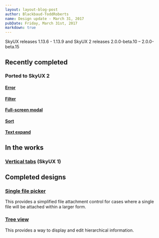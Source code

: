 ```yaml
---
layout: layout-blog-post
author: Blackbaud-ToddRoberts
name: Design update - March 31, 2017
pubDate: Friday, March 31st, 2017
markdown: true
---
```


SkyUX releases 1.13.6 - 1.13.9 and SkyUX 2 releases 2.0.0-beta.10 – 2.0.0-beta.15

<!-- more -->

## Recently completed

### Ported to SkyUX 2

#### [Error](https://developer.blackbaud.com/skyux2/components/error)

#### [Filter](https://developer.blackbaud.com/skyux2/components/filter)

#### [Full-screen modal](https://developer.blackbaud.com/skyux2/components/modal)

#### [Sort](https://developer.blackbaud.com/skyux2/components/sort)

#### [Text expand](https://developer.blackbaud.com/skyux2/components/text-expand)

## In the works

### [Vertical tabs](https://github.com/blackbaud/skyux/issues/899) (SkyUX 1)

## Completed designs

### [Single file picker](https://github.com/blackbaud/skyux2/issues/491)

This provides a simplified file attachment control for cases where a single file will be attached within a larger form.

### [Tree view](https://github.com/blackbaud/skyux2/issues/492)

This provides a way to display and edit hierarchical information.
